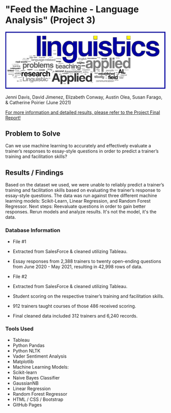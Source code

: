# "Feed the Machine - Language Analysis" (Project 3)

![image.PNG](images/image.png?raw=true "Feed the Machine - Language Analysis")

Jenni Davis, David Jimenez, Elizabeth Conway, Austin Olea, Susan Farago, & Catherine Poirier (June 2021)

[For more information and detailed results, please refer to the Project Final Report!](https://github.com/svfarago/Project_3/blob/main/Project3_Feed_The_Machine_June2021.pdf)


## Problem to Solve
Can we use machine learning to accurately and effectively evaluate a trainer’s responses to essay-style questions in order to predict a trainer’s training and facilitation skills?

## Results / Findings
Based on the dataset we used, we were unable to reliably predict a trainer’s training and facilitation skills based on evaluating the trainer’s response to essay-style questions. The data was run against three different machine learning models: Scikit-Learn, Linear Regression, and Random Forest Regressor.
Next steps: Reevaluate questions in order to gain better responses. Rerun models and analyze results. It's not the model, it's the data.

### Database Information
- File #1
- Extracted from SalesForce & cleaned utilizing Tableau.
- Essay responses from 2,388 trainers to twenty open-ending questions from June 2020 - May 2021, resulting in 42,998 rows of data.

- File #2
- Extracted from SalesForce & cleaned utilizing Tableau.
- Student scoring on the respective trainer’s training and facilitation skills.
- 912 trainers taught courses of those 486 received scoring.
- Final cleaned data included 312 trainers and 6,240 records.


### Tools Used
- Tableau
- Python Pandas
- Python NLTK
- Vader Sentiment Analysis
- Matplotlib
- Machine Learning Models:
- Scikit-learn
- Naive Bayes Classifier
- GaussianNB
- Linear Regression
- Random Forest Regressor
- HTML / CSS / Bootstrap
- GitHub Pages


